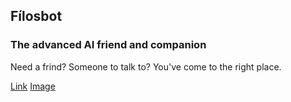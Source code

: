 ## Fílosbot
### The advanced AI friend and companion

Need a frind? Someone to talk to? You've come to the right place.

[Link](https://musescore.com/user/27258207/scores/4857676)
[Image](<img src="https://www.gstatic.com/tv/thumb/persons/568557/568557_v9_bc.jpg" alt="Image result for ariana grande"/>)
